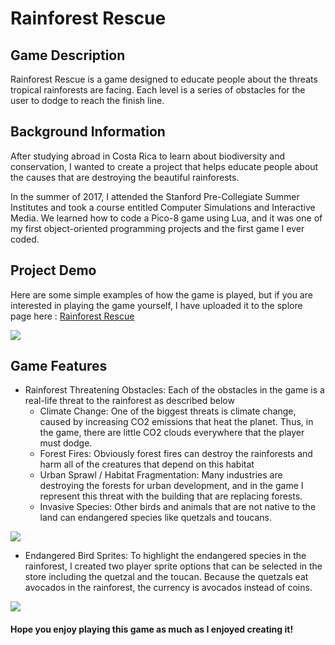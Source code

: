 Rainforest Rescue 
==================

## Game Description

Rainforest Rescue is a game designed to educate people about the threats tropical rainforests are facing. Each level is a series of obstacles for the user to dodge to reach the finish line. 

## Background Information

After studying abroad in Costa Rica to learn about biodiversity and conservation, I wanted to create a project that helps educate people about the causes that are destroying the beautiful rainforests. 

In the summer of 2017, I attended the Stanford Pre-Collegiate Summer Institutes and took a course entitled Computer Simulations and Interactive Media. We learned how to code a Pico-8 game using Lua, and it was one of my first object-oriented programming projects and the first game I ever coded. 

## Project Demo

Here are some simple examples of how the game is played, but if you are interested in playing the game yourself, I have uploaded it to the splore page here : [Rainforest Rescue](https://www.lexaloffle.com/bbs/?tid=30130)

<img src="http://g.recordit.co/loVx0jxw1v.gif">

## Game Features

- Rainforest Threatening Obstacles: Each of the obstacles in the game is a real-life threat to the rainforest as described below
  - Climate Change: One of the biggest threats is climate change, caused by increasing CO2 emissions that heat the planet. Thus, in the game, there are little CO2 clouds everywhere that the player must dodge.
  - Forest Fires: Obviously forest fires can destroy the rainforests and harm all of the creatures that depend on this habitat
  - Urban Sprawl / Habitat Fragmentation: Many industries are destroying the forests for urban development, and in the game I represent this threat with the building that are replacing forests. 
  - Invasive Species: Other birds and animals that are not native to the land can endangered species like quetzals and toucans.
  
<img src="http://g.recordit.co/dmM7nK2koq.gif" >     

- Endangered Bird Sprites: To highlight the endangered species in the rainforest, I created two player sprite options that can be selected in the store including the quetzal and the toucan. Because the quetzals eat avocados in the rainforest, the currency is avocados instead of coins. 

<img src="http://g.recordit.co/KSFVKtItVr.gif">


#### Hope you enjoy playing this game as much as I enjoyed creating it!



